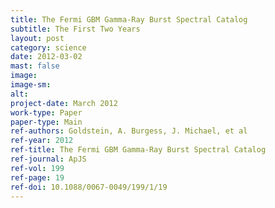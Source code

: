 ```yaml
---
title: The Fermi GBM Gamma-Ray Burst Spectral Catalog
subtitle: The First Two Years
layout: post
category: science
date: 2012-03-02
mast: false
image: 
image-sm: 
alt: 
project-date: March 2012
work-type: Paper
paper-type: Main
ref-authors: Goldstein, A. Burgess, J. Michael, et al
ref-year: 2012
ref-title: The Fermi GBM Gamma-Ray Burst Spectral Catalog
ref-journal: ApJS
ref-vol: 199
ref-page: 19
ref-doi: 10.1088/0067-0049/199/1/19
---
```

